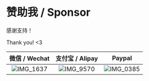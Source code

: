 # 赞助我 / Sponsor

感谢支持！

Thank you! <3

| 微信 / Wechat    |  支付宝 / Alipay | Paypal |
:-------------------------:|:-------------------------:|:-------------------------:
 ![IMG_1637](https://user-images.githubusercontent.com/68590232/236100754-21720d63-c0ec-414b-99e4-7602b5aba677.JPG) | ![IMG_9570](https://user-images.githubusercontent.com/68590232/223463950-f7276ef8-0198-4070-8541-697ec25e5b9a.png) | ![IMG_0385](https://user-images.githubusercontent.com/68590232/223459896-593e105e-89f3-4631-8cab-cb7798a53bf1.jpg) 
